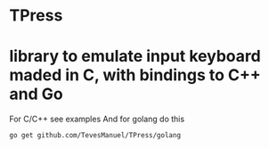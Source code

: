 # TPress
# library to emulate input keyboard maded in C, with bindings to C++ and Go

For C/C++ see examples
And for golang do this

<code>go get github.com/TevesManuel/TPress/golang</code>
